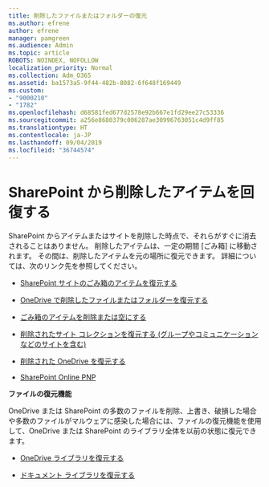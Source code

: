 ```yaml
---
title: 削除したファイルまたはフォルダーの復元
ms.author: efrene
author: efrene
manager: pamgreen
ms.audience: Admin
ms.topic: article
ROBOTS: NOINDEX, NOFOLLOW
localization_priority: Normal
ms.collection: Adm_O365
ms.assetid: ba1573a5-9f44-482b-8082-6f648f169449
ms.custom:
- "9000210"
- "1782"
ms.openlocfilehash: d68581fed677d2578e92b667e1fd29ee27c53336
ms.sourcegitcommit: a256e8680379c006287ae30996763051c4d9ff85
ms.translationtype: HT
ms.contentlocale: ja-JP
ms.lasthandoff: 09/04/2019
ms.locfileid: "36744574"
---
```

# <a name="restore-deleted-items-from-sharepoint"></a>SharePoint から削除したアイテムを回復する

SharePoint からアイテムまたはサイトを削除した時点で、それらがすぐに消去されることはありません。 削除したアイテムは、一定の期間 [ごみ箱] に移動されます。 その間は、削除したアイテムを元の場所に復元できます。 詳細については、次のリンク先を参照してください。

- [SharePoint サイトのごみ箱のアイテムを復元する](https://support.office.com/article/restore-deleted-items-from-the-site-collection-recycle-bin-5fa924ee-16d7-487b-9a0a-021b9062d14b)

- [OneDrive で削除したファイルまたはフォルダーを復元する](https://support.office.com/article/Restore-deleted-files-or-folders-in-OneDrive-949ada80-0026-4db3-a953-c99083e6a84f)

- [ごみ箱のアイテムを削除または空にする](https://support.office.com/article/delete-items-or-empty-the-recycle-bin-of-a-sharepoint-site-2e713599-d13e-40d6-96dc-66f0a366f74e#ID0EAADAAA=Online)

- [削除されたサイト コレクションを復元する (グループやコミュニケーションなどのサイトを含む)](https://docs.microsoft.com/sharepoint/restore-deleted-site-collection )

- [削除された OneDrive を復元する](https://docs.microsoft.com/onedrive/restore-deleted-onedrive)

- [SharePoint Online PNP](https://docs.microsoft.com/powershell/sharepoint/sharepoint-pnp/sharepoint-pnp-cmdlets?view=sharepoint-ps)

**ファイルの復元機能**

OneDrive または SharePoint の多数のファイルを削除、上書き、破損した場合や多数のファイルがマルウェアに感染した場合には、ファイルの復元機能を使用して、OneDrive または SharePoint のライブラリ全体を以前の状態に復元できます。

- [OneDrive ライブラリを復元する](https://support.office.com/article/restore-your-onedrive-fa231298-759d-41cf-bcd0-25ac53eb8a150)

- [ドキュメント ライブラリを復元する](https://support.office.com/article/restore-a-document-library-317791c3-8bd0-4dfd-8254-3ca90883d39a)
